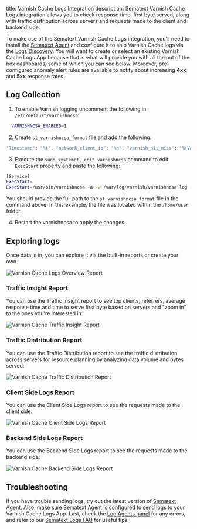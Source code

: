 title: Varnish Cache Logs Integration
description: Sematext Varnish Cache Logs integration allows you to check response time, first byte served, along with traffic distribution across servers and requests made to the client and backend side.

To make use of the Sematext Varnish Cache Logs integration, you'll need to install the [Sematext Agent](../agents/sematext-agent/index.md) and configure it to ship Varnish Cache logs via the [Logs Discovery](../logs/discovery/intro.md). You will want to create or select an existing Varnish Cache Logs App because that is what will provide you with all the out of the box dashboards, some of which you can see below. Moreover, pre-configured anomaly alert rules are available to notify about increasing **4xx** and **5xx** response rates.

## Log Collection

1. To enable Varnish logging uncomment the following in `/etc/default/varnishncsa`:

``` bash
  VARNISHNCSA_ENABLED=1
```

2. Create `st_varnishncsa_format` file and add the following:

``` bash
"Timestamp": "%t", "network_client_ip": "%h", "varnish_hit_miss": "%{Varnish:hitmiss}x", "varnish_side": "%{Varnish:side}x", "age": %{age}o, "handling": "%{Varnish:handling}x", "http_request": "%r", "varnish_time_first_byte": %{Varnish:time_firstbyte}x, "http_method": "%m", "http_status_code": %s, "response_reason": "%{VSL:RespReason}x", "fetch_error": "%{VSL:FetchError}x", "x_forwarded_for": "%{x-forwarded-for}i", "remote_user": "%u", "network_bytes_written": "%b", "http_response_time": %D, "http_user_agent": "%{User-agent}i", "http_referer": "%{Referer}i", "x_varnish": "%{x-varnish}o", "x_magento_yags": "%{x-magento-tags}o"
```

3. Execute the `sudo systemctl edit varnishncsa` command to edit `ExecStart` property and paste the following:

``` bash
[Service]
ExecStart=
ExecStart=/usr/bin/varnishncsa -a -w /var/log/varnish/varnishncsa.log -D -c -b -f /home/user/st_varnishncsa_format -P /run/varnishncsa/varnishncsa.pid
```
You should provide the full path to the `st_varnishncsa_format` file in the command above. In this example, the file was located within the `/home/user` folder.

4. Restart the varnishncsa to apply the changes.

## Exploring logs

Once data is in, you can explore it via the built-in reports or create your own. 

<img
  class="content-modal-image"
  alt="Varnish Cache Logs Overview Report"
  src="../../images/integrations/varnishcache-logs-overview.png"
  title="Varnish Cache Logs Overview Report"
/>

### Traffic Insight Report

You can use the Traffic Insight report to see top clients, referrers, average response time and time to serve first byte based on servers and "zoom in" to the ones you're interested in:

<img
  class="content-modal-image"
  alt="Varnish Cache Traffic Insight Report"
  src="../../images/integrations/varnishcache-traffic-insight.png"
  title="Varnish Cache Traffic Insight Report"
/>

### Traffic Distribution Report

You can use the Traffic Distribution report to see the traffic distribution across servers for resource planning by analyzing data volume and bytes served:

<img
  class="content-modal-image"
  alt="Varnish Cache Traffic Distribution Report"
  src="../../images/integrations/varnishcache-traffic-distribution.png"
  title="Varnish Cache Traffic Distribution Report"
/>

### Client Side Logs Report

You can use the Client Side Logs report to see the requests made to the client side:

<img
  class="content-modal-image"
  alt="Varnish Cache Client Side Logs Report"
  src="../../images/integrations/varnishcache-client-side-logs.png"
  title="Varnish Cache Client Side Logs Report"
/>

### Backend Side Logs Report

You can use the Backend Side Logs report to see the requests made to the backend side:

<img
  class="content-modal-image"
  alt="Varnish Cache Backend Side Logs Report"
  src="../../images/integrations/varnishcache-backend-side-logs.png"
  title="Varnish Cache Backend Side Logs Report"
/>

## Troubleshooting

If you have trouble sending logs, try out the latest version of [Sematext Agent](../agents/sematext-agent/installation/). Also, make sure Sematext Agent is configured to send logs to your Varnish Cache Logs App. Last, check the [Log Agents panel](https://sematext.com/docs/fleet/#log-agents) for any errors, and refer to our [Sematext Logs FAQ](https://sematext.com/docs/logs/faq/) for useful tips.


